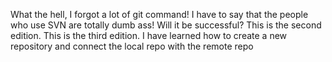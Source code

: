 What the hell, I forgot a lot of git command!
I have to say that the people who use SVN are totally dumb ass!
Will it be successful?
This is the second edition.
This is the third edition.
I have learned how to create a new repository and connect the local repo with the remote repo
